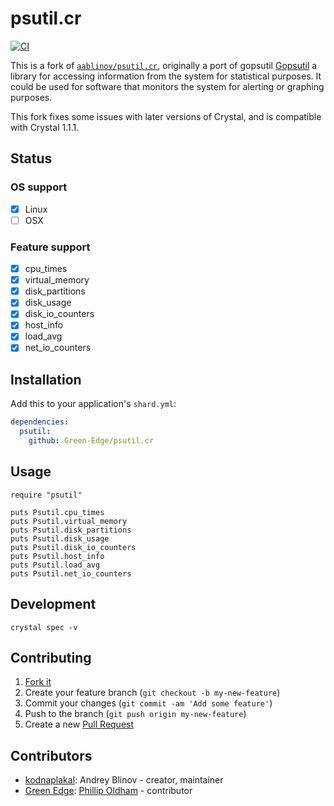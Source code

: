 # psutil.cr

[![CI](https://github.com/Green-Edge/psutil.cr/actions/workflows/ci.yml/badge.svg)](https://github.com/Green-Edge/psutil.cr/actions/workflows/ci.yml)

This is a fork of
[`aablinov/psutil.cr`](https://github.com/aablinov/psutil.cr),
originally a port of gopsutil
[Gopsutil](https://github.com/shirou/gopsutil) a library for accessing
information from the system for statistical purposes. It could be used
for software that monitors the system for alerting or graphing
purposes.

This fork fixes some issues with later versions of Crystal, and is
compatible with Crystal 1.1.1.

## Status

### OS support

- [x] Linux
- [ ] OSX

### Feature support

- [x] cpu_times
- [x] virtual_memory
- [x] disk_partitions
- [x] disk_usage
- [x] disk_io_counters
- [x] host_info
- [x] load_avg
- [x] net_io_counters

## Installation

Add this to your application's `shard.yml`:

```yaml
dependencies:
  psutil:
    github: Green-Edge/psutil.cr
```

## Usage

```crystal
require "psutil"

puts Psutil.cpu_times
puts Psutil.virtual_memory
puts Psutil.disk_partitions
puts Psutil.disk_usage
puts Psutil.disk_io_counters
puts Psutil.host_info
puts Psutil.load_avg
puts Psutil.net_io_counters
```

## Development

```
crystal spec -v
```

## Contributing

1. [Fork it](https://github.com/Green-Edge/psutil.cr/fork)
2. Create your feature branch (`git checkout -b my-new-feature`)
3. Commit your changes (`git commit -am 'Add some feature'`)
4. Push to the branch (`git push origin my-new-feature`)
5. Create a new [Pull Request](https://github.com/Green-Edge/psutil.cr/pulls)

## Contributors

- [kodnaplakal](https://github.com/kodnaplakal): Andrey Blinov - creator, maintainer
- [Green Edge](https://github.com/Green-Edge): [Phillip Oldham](https://github.com/OldhamMade) - contributor
